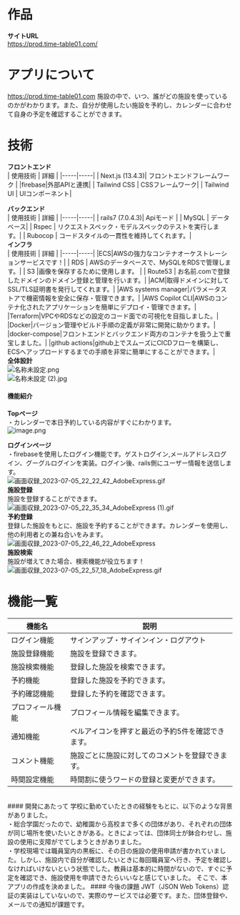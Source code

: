 
# 作品
**サイトURL**
<br>
https://prod.time-table01.com/
<br>
# アプリについて #
https://prod.time-table01.com
施設の中で、いつ、誰がどの施設を使っているのかがわかります。また、自分が使用したい施設を予約し、カレンダーに合わせて自身の予定を確認することができます。
<br>
# 技術
**フロントエンド**
<br>
| 使用技術 | 詳細 |
|-----|-----|
| Next.js (13.4.3)| フロントエンドフレームワーク |
|firebase|外部APIと連携|
| Tailwind CSS | CSSフレームワーク| 
| Tailwind UI | UIコンポーネント| 

**バックエンド**
<br>
| 使用技術 | 詳細 |
|-----|-----|
| rails7 (7.0.4.3)|  Apiモード |
| MySQL | データベース| 
| Rspec | リクエストスペック・モデルスペックのテストを実行します。| 
| Rubocop | コードスタイルの一貫性を維持してくれます。| 
<br>
**インフラ**
<br>
| 使用技術 | 詳細 |
|-----|-----|
|ECS|AWSの強力なコンテナオーケストレーションサービスです！|
| RDS | AWSのデータベースで、MySQLをRDSで管理します。| 
| S3 |画像を保存するために使用します。 | 
| Route53 | お名前.comで登録したドメインのドメイン登録と管理を行います。| 
|ACM|取得ドメインに対してSSL/TLS証明書を発行してくれます。|
|AWS systems manager|パラメータストアで機密情報を安全に保存・管理できます。|
|AWS Copilot CLI|AWSのコンテナ化されたアプリケーションを簡単にデプロイ・管理できます。|
|Terraform|VPCやRDSなどの設定のコード面での可視化を目指しました。|
|Docker|バージョン管理やビルド手順の定義が非常に開発に助かります。|
|docker-compose|フロントエンドとバックエンド両方のコンテナを扱う上で重宝しました。|
|github actions|github上でスムーズにCICDフローを構築し、ECSへアップロードするまでの手順を非常に簡単にすることができます。|
<br>
**全体設計**
<br>
![名称未設定.png](https://qiita-image-store.s3.ap-northeast-1.amazonaws.com/0/3304584/89523988-8dd7-8a00-86b9-8893eb689d00.png)
<br>
![名称未設定 (2).jpg](https://qiita-image-store.s3.ap-northeast-1.amazonaws.com/0/3304584/316f9395-4598-73bc-7944-2e4178d4072e.jpeg)
<br>
#### 機能紹介
**Topページ**
<br>
・カレンダーで本日予約している内容がすぐにわかります。
<br>
![image.png](https://qiita-image-store.s3.ap-northeast-1.amazonaws.com/0/3304584/de6f47d9-6292-d265-4251-03cde4efe0d6.png)

**ログインページ**
<br>
・firebaseを使用したログイン機能です。ゲストログイン,メールアドレスログイン、グーグルログインを実装。ログイン後、rails側にユーザー情報を送信します。
<br>
![画面収録_2023-07-05_22_22_42_AdobeExpress.gif](https://qiita-image-store.s3.ap-northeast-1.amazonaws.com/0/3304584/25975a81-7903-0fb4-5f58-b35f8bdcdbaa.gif)
<br>
**施設登録**
<br>
施設を登録することができます。
<br>
![画面収録_2023-07-05_22_35_34_AdobeExpress (1).gif](https://qiita-image-store.s3.ap-northeast-1.amazonaws.com/0/3304584/c4667a4e-2199-416d-4c96-f2f1d0e34014.gif)
<br>
**予約登録**
<br>
登録した施設をもとに、施設を予約することができます。カレンダーを使用し、他の利用者との兼ね合いをみます。
<br>
![画面収録_2023-07-05_22_46_22_AdobeExpress](https://github.com/ccbc7/Time-table/assets/98397072/3c840ce9-fbc6-493e-a5a5-61aa8972bcdd)
<br>
**施設検索**
<br>
施設が増えてきた場合、検索機能が役立ちます！
<br>
![画面収録_2023-07-05_22_57_18_AdobeExpress.gif](https://qiita-image-store.s3.ap-northeast-1.amazonaws.com/0/3304584/b8f7078b-0b83-0bb9-4cb4-bddaff46f420.gif)
<br>
# 機能一覧
| 機能名 | 説明 |
|-----|-----|
|ログイン機能|サインアップ・サイインイン・ログアウト|
| 施設登録機能|施設を登録できます。|
| 施設検索機能|登録した施設を検索できます。|
| 予約機能 |登録した施設を予約できます。| 
| 予約確認機能 |登録した予約を確認できます。 | 
|プロフィール機能|プロフィール情報を編集できます。|
| 通知機能 |ベルアイコンを押すと最近の予約5件を確認できます。| 
|コメント機能|施設ごとに施設に対してのコメントを登録できます。|
|時間設定機能|時間割に使うワードの登録と変更ができます。|
<br>
#### 開発にあたって
学校に勤めていたときの経験をもとに、以下のような背景がありました。
<br>
・総合学園だったので、幼稚園から高校まで多くの団体があり、それぞれの団体が同じ場所を使いたいときがある。ときによっては、団体同士が鉢合わせし、施設の使用に支障がでてしまうときがありました。
<br>
・学校現場では職員室内の黒板に、その日の施設の使用申請が書かれていました。しかし、施設内で自分が確認したいときに毎回職員室へ行き、予定を確認しなければいけないという状態でした。教員は基本的に時間がないので、すぐに予定を確認でき、施設使用を申請できたらいいなと感じていました。
そこで、本アプリの作成を決めました。
#### 今後の課題
JWT（JSON Web Tokens）認証の実装はしていないので、実際のサービスでは必要です。また、団体登録や、メールでの通知が課題です。

